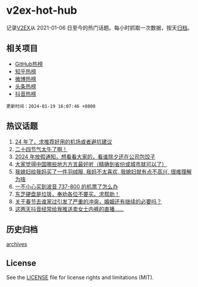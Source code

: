 # v2ex-hot-hub

 记录[V2EX](https://www.v2ex.com/)从 2021-01-06 日至今的热门话题。每小时抓取一次数据，按天[归档](archives)。
 
 ## 相关项目

- [GitHub热榜](https://github.com/it985/github-hot-hub)
- [知乎热榜](https://github.com/it985/zhihu-hot-hub)
- [微博热榜](https://github.com/it985/weibo-hot-hub)
- [头条热榜](https://github.com/it985/toutiao-hot-hub)
- [抖音热榜](https://github.com/it985/douyin-hot-hub)


 `更新时间：2024-01-19 16:07:46 +0800`

## 热议话题

1. [24 年了，求推荐好用的机场或者避坑建议](https://www.v2ex.com/t/1009886)
1. [二十四节气太牛了啊！](https://www.v2ex.com/t/1009876)
1. [2024 年放假通知，想看看大家的，看谁除夕还在公司包饺子](https://www.v2ex.com/t/1009871)
1. [大家觉得中国哪些地方方言最好听（精确到省份或城市就可以了）](https://www.v2ex.com/t/1009938)
1. [我媳妇给我妈买了一件羽绒服, 我妈不太喜欢, 我媳妇就有点不高兴, 很难理解为啥](https://www.v2ex.com/t/1009789)
1. [一不小心买到波音 737-800 的机票了怎么办](https://www.v2ex.com/t/1009892)
1. [东芝硬盘是垃圾，奉劝各位不要买。求帮助！](https://www.v2ex.com/t/1009748)
1. [关于春节去谁家过引发了严重的冲突，婚姻还有继续的必要吗？](https://www.v2ex.com/t/1010029)
1. [这两天抖音经常给我推送卖女士内裤的直播……](https://www.v2ex.com/t/1009894)

## 历史归档

[archives](archives)

## License

See the [LICENSE](LICENSE) file for license rights and limitations (MIT).
